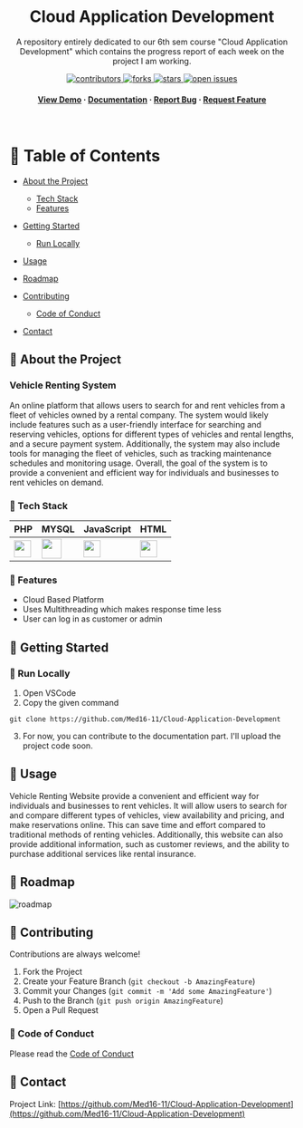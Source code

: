 <div align="center">
  <h1> Cloud Application Development </h1>
  
  <p>
   A repository entirely dedicated to our 6th sem course "Cloud Application Development" which contains the progress report of each week on the project I am working.
  </p>

  
  
<!-- Badges -->
<p>
  <a href="https://github.com/Med16-11/Cloud-Application-Development/graphs/contributors">
    <img src="https://img.shields.io/github/contributors/Med16-11/Cloud-Application-Development" alt="contributors" />
  </a>
  <a href="https://github.com/Med16-11/Cloud-Application-Development/network/members">
    <img src="https://img.shields.io/github/forks/Med16-11/Cloud-Application-Development" alt="forks" />
  </a>
  <a href="https://github.com/Med16-11/Cloud-Application-Development/stargazers">
    <img src="https://img.shields.io/github/stars/Med16-11/Cloud-Application-Development" alt="stars" />
  </a>
  <a href="https://github.com/Med16-11/Cloud-Application-Development/issues/">
    <img src="https://img.shields.io/github/issues/Med16-11/Cloud-Application-Development" alt="open issues" />
  </a>
</p>
   
<h4>
    <a href="https://github.com/Med16-11/Cloud-Application-Development">View Demo</a>
  <span> · </span>
    <a href="https://github.com/Med16-11/Cloud-Application-Development">Documentation</a>
  <span> · </span>
    <a href="https://github.com/Med16-11/Cloud-Application-Development/issues/">Report Bug</a>
  <span> · </span>
    <a href="https://github.com/Med16-11/Cloud-Application-Development/issues/">Request Feature</a>
  </h4>
</div>

<br />

<!-- Table of Contents -->
# :notebook_with_decorative_cover: Table of Contents

- [About the Project](#star2-about-the-project)
  * [Tech Stack](#space_invader-tech-stack)
  * [Features](#dart-features)
  
- [Getting Started](#toolbox-getting-started)
  * [Run Locally](#running-run-locally)
- [Usage](#eyes-usage)
- [Roadmap](#compass-roadmap)
- [Contributing](#wave-contributing)
  * [Code of Conduct](#scroll-code-of-conduct)
- [Contact](#handshake-contact)


  

<!-- About the Project -->
## :star2: About the Project
### Vehicle Renting System

An online platform that allows users to search for and rent vehicles from a fleet of vehicles owned by a rental company. The system would likely include features such 
as a user-friendly interface for searching and reserving vehicles, options for different types of vehicles and rental lengths, and a secure payment system. Additionally, the system may also include tools for managing the fleet of vehicles, such as tracking maintenance schedules and monitoring usage. Overall, the goal of the system is to provide a convenient and efficient way for individuals and businesses to rent vehicles on demand.



<!-- TechStack -->
### :space_invader: Tech Stack

| PHP  | MYSQL | JavaScript | HTML | 
| ------------- | ------------- |------------- | ------------- |
| <img height="30px" src="https://cdn.svgporn.com/logos/php.svg">  | <img height="35px" src="https://cdn.svgporn.com/logos/mysql.svg"> |  <img height="30px" src="https://cdn.svgporn.com/logos/javascript.svg"> |  <img height="30px" src="https://cdn.svgporn.com/logos/html-5.svg"> | 

<!-- Features -->
### :dart: Features

- Cloud Based Platform 
- Uses Multithreading which makes response time less
- User can log in as customer or admin


<!-- Getting Started -->
## 	:toolbox: Getting Started

<!-- Run Locally -->
### :running: Run Locally
1. Open VSCode 
2. Copy the given command
```shell
git clone https://github.com/Med16-11/Cloud-Application-Development
```
3. For now, you can contribute to the documentation part. I'll upload the project code soon.

<!-- Usage -->
## :eyes: Usage
Vehicle Renting Website provide a convenient and efficient way for individuals and businesses to rent vehicles. It will allow users to search for and compare different types of vehicles, view availability and pricing, and make reservations online. This can save time and effort compared to traditional methods of renting vehicles. Additionally, this website can also provide additional information, such as customer reviews, and the ability to purchase additional services like rental insurance.

<!-- Roadmap -->
## :compass: Roadmap

![roadmap](https://drive.google.com/file/d/1ZjMtFbLWl8UYPHAjrd4fAnq5othyMr0B/view?usp=sharing)

<!-- Contributing -->
## :wave: Contributing

Contributions are always welcome!
1. Fork the Project
2. Create your Feature Branch (`git checkout -b AmazingFeature`)
3. Commit your Changes (`git commit -m 'Add some AmazingFeature'`)
4. Push to the Branch (`git push origin AmazingFeature`)
5. Open a Pull Request



<!-- Code of Conduct -->
### :scroll: Code of Conduct

Please read the [Code of Conduct]()


<!-- Contact -->
## :handshake: Contact

Project Link: [https://github.com/Med16-11/Cloud-Application-Development](https://github.com/Med16-11/Cloud-Application-Development)
